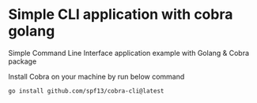 # Simple CLI application with cobra golang

Simple Command Line Interface application example with Golang &amp; Cobra package 

Install Cobra on your machine by run below command 

```shell
go install github.com/spf13/cobra-cli@latest
```

